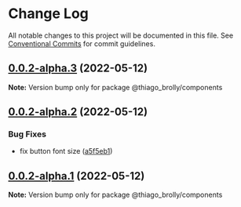 # Change Log

All notable changes to this project will be documented in this file.
See [Conventional Commits](https://conventionalcommits.org) for commit guidelines.

## [0.0.2-alpha.3](https://github.com/thiagobrolly/design-system-doc/compare/v0.0.2-alpha.2...v0.0.2-alpha.3) (2022-05-12)

**Note:** Version bump only for package @thiago_brolly/components





## [0.0.2-alpha.2](https://github.com/thiagobrolly/design-system-doc/compare/v0.0.2-alpha.1...v0.0.2-alpha.2) (2022-05-12)


### Bug Fixes

* fix button font size ([a5f5eb1](https://github.com/thiagobrolly/design-system-doc/commit/a5f5eb1c18b37f20607c99af1932544ff50dd242))





## [0.0.2-alpha.1](https://github.com/thiagobrolly/design-system-doc/compare/v0.0.2-alpha.0...v0.0.2-alpha.1) (2022-05-12)

**Note:** Version bump only for package @thiago_brolly/components

